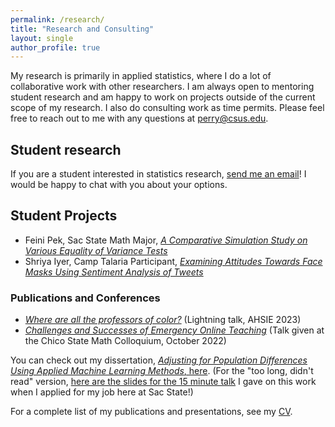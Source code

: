 ```yaml
---
permalink: /research/
title: "Research and Consulting"
layout: single
author_profile: true
---
```


My research is primarily in applied statistics, where I do a lot of collaborative work with other researchers. I am always open to mentoring student research and am happy to work on projects outside of the current scope of my research. I also do consulting work as time permits. Please feel free to reach out to me with any questions at perry@csus.edu. 

## Student research

If you are a student interested in statistics research, [send me an email](mailto:perry@csus.edu)! I would be happy to chat with you about your options.

## Student Projects

- Feini Pek, Sac State Math Major, [*A Comparative Simulation Study on Various Equality of Variance Tests*](https://lgpperry.github.io/research/Spring_symp23.pdf)
- Shriya Iyer, Camp Talaria Participant, [*Examining Attitudes Towards Face Masks Using Sentiment Analysis of Tweets*](https://lgpperry.github.io/research/ATHENA_Research_Paper.pdf)

### Publications and Conferences

- [*Where are all the professors of color?*](https://lgpperry.github.io/research/AHSIE2023.pdf) (Lightning talk, AHSIE 2023)
- [*Challenges and Successes of Emergency Online Teaching*](https://lgpperry.github.io/research/Emergency_Online_Teaching_Talk.pdf) (Talk given at the Chico State Math Colloquium, October 2022)

You can check out my dissertation, [*Adjusting for Population Differences Using Applied Machine Learning Methods*, here](https://escholarship.org/uc/item/5ng9c2bn#main). (For the "too long, didn't read" version, [here are the slides for the 15 minute talk](https://lgpperry.github.io/research/ResearchTalk_CSUS.pdf) I gave on this work when I applied for my job here at Sac State!)

For a complete list of my publications and presentations, see my [CV](https://lgpperry.github.io/PerryCV.pdf). 
